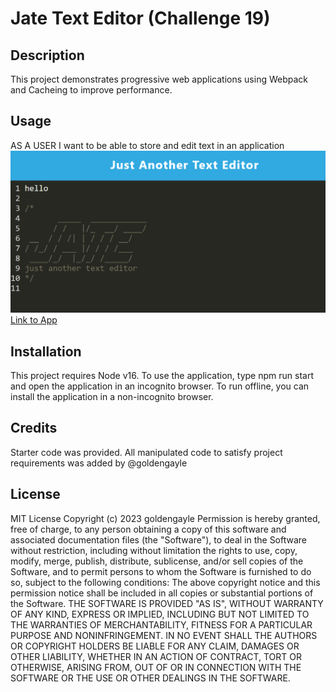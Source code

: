# Jate Text Editor (Challenge 19)

## Description
This project demonstrates progressive web applications using Webpack and Cacheing to improve performance.  
## Usage
AS A USER I want to be able to store and edit text in an application
 <img src="Screenshotofapp.png" alt="screenshot of application">
 <a href= "https://shielded-basin-82211.herokuapp.com/"> Link to App </a> 


## Installation
This project requires Node v16. To use the application, type npm run start and open the application in an incognito browser. To run offline, you can install the application in a non-incognito browser. 


## Credits
Starter code was provided. All manipulated code to satisfy project requirements was added by @goldengayle

## License
MIT License
Copyright (c) 2023 goldengayle
Permission is hereby granted, free of charge, to any person obtaining a copy of this software and associated documentation files (the "Software"), to deal in the Software without restriction, including without limitation the rights to use, copy, modify, merge, publish, distribute, sublicense, and/or sell copies of the Software, and to permit persons to whom the Software is furnished to do so, subject to the following conditions:
The above copyright notice and this permission notice shall be included in all copies or substantial portions of the Software.
THE SOFTWARE IS PROVIDED "AS IS", WITHOUT WARRANTY OF ANY KIND, EXPRESS OR IMPLIED, INCLUDING BUT NOT LIMITED TO THE WARRANTIES OF MERCHANTABILITY, FITNESS FOR A PARTICULAR PURPOSE AND NONINFRINGEMENT. IN NO EVENT SHALL THE AUTHORS OR COPYRIGHT HOLDERS BE LIABLE FOR ANY CLAIM, DAMAGES OR OTHER LIABILITY, WHETHER IN AN ACTION OF CONTRACT, TORT OR OTHERWISE, ARISING FROM, OUT OF OR IN CONNECTION WITH THE SOFTWARE OR THE USE OR OTHER DEALINGS IN THE SOFTWARE.
